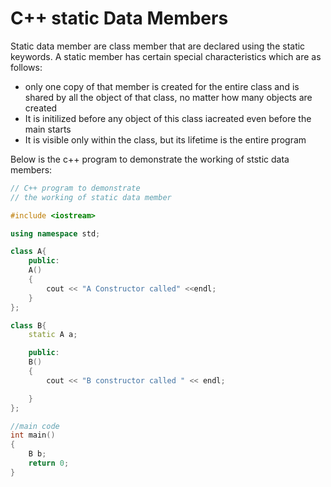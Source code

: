 # C++ static Data Members
Static data member are class member that are declared using the static keywords. A static member has certain special characteristics which are as follows:

- only one copy of that member is created for the entire class and is shared by all the object of that class, no matter how many objects are created 
- It is initilized before any object of this class iacreated even before the main starts
- It is visible only within the class, but its lifetime is the entire program

Below is the c++ program to demonstrate the working of ststic data members:

```c++
// C++ program to demonstrate
// the working of static data member

#include <iostream>

using namespace std;

class A{
    public:
    A()
    {
        cout << "A Constructor called" <<endl;
    }
};

class B{
    static A a;

    public:
    B()
    {
        cout << "B constructor called " << endl;

    }
};

//main code 
int main()
{
    B b;
    return 0;
}
```